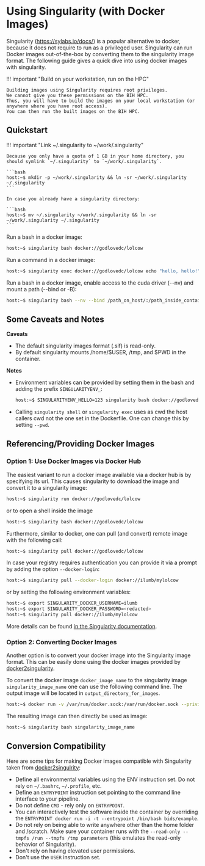 # Using Singularity (with Docker Images)

Singularity (https://sylabs.io/docs/) is a popular alternative to docker, because it does not require to run as a privileged user.
Singularity can run Docker images out-of-the-box by converting them to the singularity image format.
The following guide gives a quick dive into using docker images with singularity.

!!! important "Build on your workstation, run on the HPC"

    Building images using Singularity requires root privileges.
    We cannot give you these permissions on the BIH HPC.
    Thus, you will have to build the images on your local workstation (or anywhere where you have root access).
    You can then run the built images on the BIH HPC.

## Quickstart

!!! important "Link ~/.singularity to ~/work/.singularity"

    Because you only have a quota of 1 GB in your home directory, you should symlink `~/.singularity` to `~/work/.singularity`.

    ```bash
    host:~$ mkdir -p ~/work/.singularity && ln -sr ~/work/.singularity ~/.singularity
    ```

    In case you already have a singularity directory:

    ```bash
    host:~$ mv ~/.singularity ~/work/.singularity && ln -sr ~/work/.singularity ~/.singularity
    ```

Run a bash in a docker image:

```bash
host:~$ singularity bash docker://godlovedc/lolcow
```

Run a command in a docker image:

```bash
host:~$ singularity exec docker://godlovedc/lolcow echo "hello, hello!"
```

Run a bash in a docker image, enable access to the cuda driver (--nv) and mount a path (--bind or -B):

```bash
host:~$ singularity bash --nv --bind /path_on_host/:/path_inside_container/ docker://godlovedc/lolcow
```

## Some Caveats and Notes

**Caveats**

- The default singularity images format (.sif) is read-only.
- By default singularity mounts /home/$USER, /tmp, and $PWD in the container.

**Notes**

- Environment variables can be provided by setting them in the bash and adding the prefix `SINGULARITYENV_`:
    ```bash
    host:~$ SINGULARITYENV_HELLO=123 singularity bash docker://godlovedc/lolcow echo $HELLO
    ```
- Calling `singularity shell` or `singularity exec` uses as cwd the host callers cwd not the one set in the Dockerfile.
  One can change this by setting `--pwd`.

## Referencing/Providing Docker Images

### Option 1: Use Docker Images via Docker Hub

The easiest variant to run a docker image available via a docker hub is by specifying its url.
This causes singularity to download the image and convert it to a singularity image:

```bash
host:~$ singularity run docker://godlovedc/lolcow
```

or to open a shell inside the image

```bash
host:~$ singularity bash docker://godlovedc/lolcow
```

Furthermore, similar to docker, one can pull (and convert) remote image with the following call:

```bash
host:~$ singularity pull docker://godlovedc/lolcow
```

In case your registry requires authentication you can provide it via a prompt by adding the option `--docker-login`:

```bash
host:~$ singularity pull --docker-login docker://ilumb/mylolcow
```

or by setting the following environment variables:

```bash
host:~$ export SINGULARITY_DOCKER_USERNAME=ilumb
host:~$ export SINGULARITY_DOCKER_PASSWORD=<redacted>
host:~$ singularity pull docker://ilumb/mylolcow
```

More details can be found [in the Singularity documentation](https://sylabs.io/guides/3.5/user-guide/singularity_and_docker.html).

### Option 2: Converting Docker Images

Another option is to convert your docker image into the Singularity image format.
This can be easily done using the docker images provided by [docker2singularity](https://github.com/singularityhub/docker2singularity).

To convert the docker image `docker_image_name` to the singularity image `singularity_image_name` one can use the following command line.
The output image will be located in `output_directory_for_images`.

```bash
host:~$ docker run -v /var/run/docker.sock:/var/run/docker.sock --privileged -t --rm quay.io/singularity/docker2singularity -v /output_directory_for_images/:/output --name singularity_image_name docker_image_name
```

The resulting image can then directly be used as image:

```bash
host:~$ singularity bash singularity_image_name
```

## Conversion Compatibility

Here are some tips for making Docker images compatible with Singularity taken from [docker2singulrity](https://github.com/singularityhub/docker2singularity):

- Define all environmental variables using the ENV instruction set. Do not rely on `~/.bashrc`, `~/.profile`, etc.
- Define an `ENTRYPOINT` instruction set pointing to the command line interface to your pipeline.
- Do not define `CMD` - rely only on `ENTRYPOINT`.
- You can interactively test the software inside the container by overriding the `ENTRYPOINT docker run -i -t --entrypoint /bin/bash bids/example`.
- Do not rely on being able to write anywhere other than the home folder and /scratch.
  Make sure your container runs with the `--read-only --tmpfs /run --tmpfs /tmp parameters` (this emulates the read-only behavior of Singularity).
- Don't rely on having elevated user permissions.
- Don't use the `USER` instruction set.

